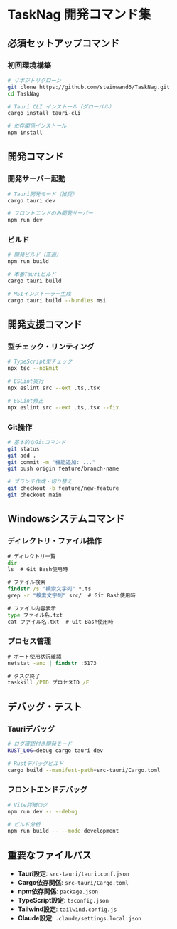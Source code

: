 # TaskNag 開発コマンド集

## 必須セットアップコマンド

### 初回環境構築
```bash
# リポジトリクローン
git clone https://github.com/steinwand6/TaskNag.git
cd TaskNag

# Tauri CLI インストール（グローバル）
cargo install tauri-cli

# 依存関係インストール
npm install
```

## 開発コマンド

### 開発サーバー起動
```bash
# Tauri開発モード（推奨）
cargo tauri dev

# フロントエンドのみ開発サーバー
npm run dev
```

### ビルド
```bash
# 開発ビルド（高速）
npm run build

# 本番Tauriビルド
cargo tauri build

# MSIインストーラー生成
cargo tauri build --bundles msi
```

## 開発支援コマンド

### 型チェック・リンティング
```bash
# TypeScript型チェック
npx tsc --noEmit

# ESLint実行
npx eslint src --ext .ts,.tsx

# ESLint修正
npx eslint src --ext .ts,.tsx --fix
```

### Git操作
```bash
# 基本的なGitコマンド
git status
git add .
git commit -m "機能追加: ..."
git push origin feature/branch-name

# ブランチ作成・切り替え
git checkout -b feature/new-feature
git checkout main
```

## Windowsシステムコマンド

### ディレクトリ・ファイル操作
```cmd
# ディレクトリ一覧
dir
ls  # Git Bash使用時

# ファイル検索
findstr /s "検索文字列" *.ts
grep -r "検索文字列" src/  # Git Bash使用時

# ファイル内容表示
type ファイル名.txt
cat ファイル名.txt  # Git Bash使用時
```

### プロセス管理
```cmd
# ポート使用状況確認
netstat -ano | findstr :5173

# タスク終了
taskkill /PID プロセスID /F
```

## デバッグ・テスト

### Tauriデバッグ
```bash
# ログ確認付き開発モード
RUST_LOG=debug cargo tauri dev

# Rustデバッグビルド
cargo build --manifest-path=src-tauri/Cargo.toml
```

### フロントエンドデバッグ
```bash
# Vite詳細ログ
npm run dev -- --debug

# ビルド分析
npm run build -- --mode development
```

## 重要なファイルパス
- **Tauri設定**: `src-tauri/tauri.conf.json`
- **Cargo依存関係**: `src-tauri/Cargo.toml`
- **npm依存関係**: `package.json`
- **TypeScript設定**: `tsconfig.json`
- **Tailwind設定**: `tailwind.config.js`
- **Claude設定**: `.claude/settings.local.json`